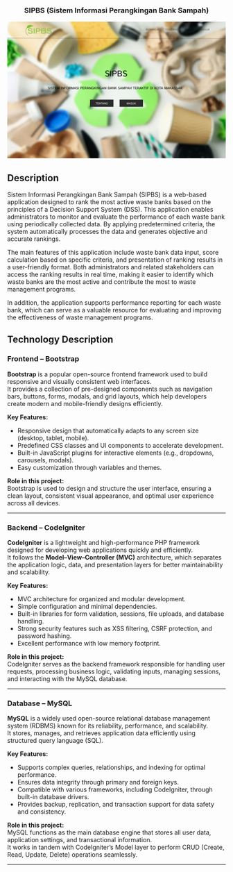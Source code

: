 <p align="center">
  <h3 align="center">SIPBS (Sistem Informasi Perangkingan Bank Sampah)</h3>
</p>

[![Resource ui][product-ui]](https://www.figma.com/proto/VBYfRcltZWD9W5Nm0Ph4bj/SIPBS--Sistem-Informasi-Perangkingan-Bank-Sampah-?node-id=9-21&p=f&t=hRVr27IT5pwNHBfF-1&scaling=min-zoom&content-scaling=fixed&page-id=0%3A1)

[product-ui]: Resource/preview/Preview.png

## Description

Sistem Informasi Perangkingan Bank Sampah (SIPBS) is a web-based application designed to rank the most active waste banks based on the principles of a Decision Support System (DSS). This application enables administrators to monitor and evaluate the performance of each waste bank using periodically collected data. By applying predetermined criteria, the system automatically processes the data and generates objective and accurate rankings.

The main features of this application include waste bank data input, score calculation based on specific criteria, and presentation of ranking results in a user-friendly format. Both administrators and related stakeholders can access the ranking results in real time, making it easier to identify which waste banks are the most active and contribute the most to waste management programs.

In addition, the application supports performance reporting for each waste bank, which can serve as a valuable resource for evaluating and improving the effectiveness of waste management programs.

## Technology Description

### Frontend – Bootstrap

**Bootstrap** is a popular open-source frontend framework used to build responsive and visually consistent web interfaces.  
It provides a collection of pre-designed components such as navigation bars, buttons, forms, modals, and grid layouts, which help developers create modern and mobile-friendly designs efficiently.

**Key Features:**

- Responsive design that automatically adapts to any screen size (desktop, tablet, mobile).
- Predefined CSS classes and UI components to accelerate development.
- Built-in JavaScript plugins for interactive elements (e.g., dropdowns, carousels, modals).
- Easy customization through variables and themes.

**Role in this project:**  
Bootstrap is used to design and structure the user interface, ensuring a clean layout, consistent visual appearance, and optimal user experience across all devices.

---

### Backend – CodeIgniter

**CodeIgniter** is a lightweight and high-performance PHP framework designed for developing web applications quickly and efficiently.  
It follows the **Model–View–Controller (MVC)** architecture, which separates the application logic, data, and presentation layers for better maintainability and scalability.

**Key Features:**

- MVC architecture for organized and modular development.
- Simple configuration and minimal dependencies.
- Built-in libraries for form validation, sessions, file uploads, and database handling.
- Strong security features such as XSS filtering, CSRF protection, and password hashing.
- Excellent performance with low memory footprint.

**Role in this project:**  
CodeIgniter serves as the backend framework responsible for handling user requests, processing business logic, validating inputs, managing sessions, and interacting with the MySQL database.

---

### Database – MySQL

**MySQL** is a widely used open-source relational database management system (RDBMS) known for its reliability, performance, and scalability.  
It stores, manages, and retrieves application data efficiently using structured query language (SQL).

**Key Features:**

- Supports complex queries, relationships, and indexing for optimal performance.
- Ensures data integrity through primary and foreign keys.
- Compatible with various frameworks, including CodeIgniter, through built-in database drivers.
- Provides backup, replication, and transaction support for data safety and consistency.

**Role in this project:**  
MySQL functions as the main database engine that stores all user data, application settings, and transactional information.  
It works in tandem with CodeIgniter’s Model layer to perform CRUD (Create, Read, Update, Delete) operations seamlessly.

---
